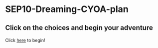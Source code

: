 # SEP10-Dreaming-CYOA-plan

##  Click on the choices and begin your adventure

####
Click [here](home.md) to begin!



